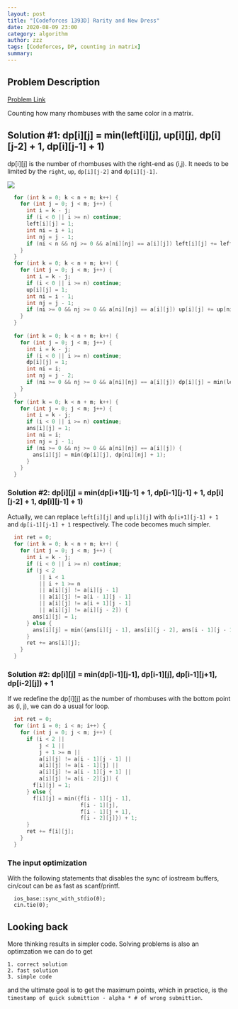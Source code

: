 ```yaml
---
layout: post
title: "[Codeforces 1393D] Rarity and New Dress"
date: 2020-08-09 23:00
category: algorithm
author: zzz
tags: [Codeforces, DP, counting in matrix]
summary: 
---
```


## Problem Description
[Problem Link](https://codeforces.com/problemset/problem/1393/D)

Counting how many rhombuses with the same color in a matrix.

## Solution #1: dp[i][j] = min(left[i][j], up[i][j], dp[i][j-2] + 1, dp[i][j-1] + 1)

dp[i][j] is the number of rhombuses with the right-end as (i,j).
It needs to be limited by the `right`, `up`, `dp[i][j-2]` and `dp[i][j-1]`.

![](http://127.0.0.1:4000//assets/img/cf-1393D_dp.png)

```c++
  for (int k = 0; k < n + m; k++) {
    for (int j = 0; j < m; j++) {
      int i = k - j;
      if (i < 0 || i >= n) continue;
      left[i][j] = 1;
      int ni = i + 1;
      int nj = j - 1;
      if (ni < n && nj >= 0 && a[ni][nj] == a[i][j]) left[i][j] += left[ni][nj];
    }
  }
  for (int k = 0; k < n + m; k++) {
    for (int j = 0; j < m; j++) {
      int i = k - j;
      if (i < 0 || i >= n) continue;
      up[i][j] = 1;
      int ni = i - 1;
      int nj = j - 1;
      if (ni >= 0 && nj >= 0 && a[ni][nj] == a[i][j]) up[i][j] += up[ni][nj];
    }
  }
 
  for (int k = 0; k < n + m; k++) {
    for (int j = 0; j < m; j++) {
      int i = k - j;
      if (i < 0 || i >= n) continue;
      dp[i][j] = 1;
      int ni = i;
      int nj = j - 2;
      if (ni >= 0 && nj >= 0 && a[ni][nj] == a[i][j]) dp[i][j] = min(left[i][j], min(up[i][j], dp[ni][nj] + 1));
    }
  }
  for (int k = 0; k < n + m; k++) {
    for (int j = 0; j < m; j++) {
      int i = k - j;
      if (i < 0 || i >= n) continue;
      ans[i][j] = 1;
      int ni = i;
      int nj = j - 1;
      if (ni >= 0 && nj >= 0 && a[ni][nj] == a[i][j]) {
        ans[i][j] = min(dp[i][j], dp[ni][nj] + 1);
      }
    }
  }
```

### Solution #2: dp[i][j] = min(dp[i+1][j-1] + 1, dp[i-1][j-1] + 1, dp[i][j-2] + 1, dp[i][j-1] + 1)

Actually, we can replace `left[i][j]` and `up[i][j]` with `dp[i+1][j-1] + 1` and `dp[i-1][j-1] + 1` respectively. The code becomes much simpler.

```cpp
  int ret = 0;
  for (int k = 0; k < n + m; k++) {
    for (int j = 0; j < m; j++) {
      int i = k - j;
      if (i < 0 || i >= n) continue;
      if (j < 2
          || i < 1
          || i + 1 >= n
          || a[i][j] != a[i][j - 1]
          || a[i][j] != a[i - 1][j - 1]
          || a[i][j] != a[i + 1][j - 1]
          || a[i][j] != a[i][j - 2]) {
        ans[i][j] = 1;
      } else {
        ans[i][j] = min({ans[i][j - 1], ans[i][j - 2], ans[i - 1][j - 1], ans[i + 1][j - 1]}) + 1;
      }
      ret += ans[i][j];
    }
  }
```

### Solution #2: dp[i][j] = min(dp[i-1][j-1], dp[i-1][j], dp[i-1][j+1], dp[i-2][j]) + 1

If we redefine the dp[i][j] as the number of rhombuses with the bottom point as (i, j), we can do a usual for loop.

```cpp
  int ret = 0;
  for (int i = 0; i < n; i++) {
    for (int j = 0; j < m; j++) {
      if (i < 2 ||
          j < 1 ||
          j + 1 >= m ||
          a[i][j] != a[i - 1][j - 1] ||
          a[i][j] != a[i - 1][j] ||
          a[i][j] != a[i - 1][j + 1] ||
          a[i][j] != a[i - 2][j]) {
        f[i][j] = 1;
      } else {
        f[i][j] = min({f[i - 1][j - 1],
                       f[i - 1][j],
                       f[i - 1][j + 1],
                       f[i - 2][j]}) + 1;
      }
      ret += f[i][j];
    }
  }
```

### The input optimization

With the following statements that disables the sync of iostream buffers, cin/cout can be as fast as scanf/printf.
```
  ios_base::sync_with_stdio(0);
  cin.tie(0);
```

## Looking back

More thinking results in simpler code.
Solving problems is also an optimzation we can do to get
```
1. correct solution
2. fast solution
3. simple code
```
and the ultimate goal is to get the maximum points, which in practice, is the `timestamp of quick submittion - alpha * # of wrong submittion`.